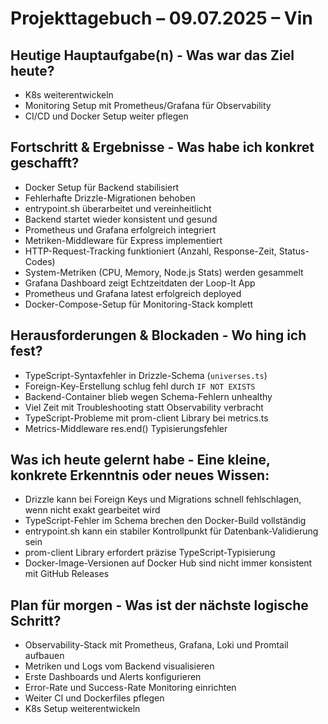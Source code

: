 # Projekttagebuch – 09.07.2025 – Vin

## Heutige Hauptaufgabe(n) - Was war das Ziel heute?

- K8s weiterentwickeln
- Monitoring Setup mit Prometheus/Grafana für Observability
- CI/CD und Docker Setup weiter pflegen

## Fortschritt & Ergebnisse - Was habe ich konkret geschafft?

- Docker Setup für Backend stabilisiert
- Fehlerhafte Drizzle-Migrationen behoben
- entrypoint.sh überarbeitet und vereinheitlicht
- Backend startet wieder konsistent und gesund
- Prometheus und Grafana erfolgreich integriert
- Metriken-Middleware für Express implementiert
- HTTP-Request-Tracking funktioniert (Anzahl, Response-Zeit, Status-Codes)
- System-Metriken (CPU, Memory, Node.js Stats) werden gesammelt
- Grafana Dashboard zeigt Echtzeitdaten der Loop-It App
- Prometheus und Grafana latest erfolgreich deployed
- Docker-Compose-Setup für Monitoring-Stack komplett

## Herausforderungen & Blockaden - Wo hing ich fest?

- TypeScript-Syntaxfehler in Drizzle-Schema (`universes.ts`)
- Foreign-Key-Erstellung schlug fehl durch `IF NOT EXISTS`
- Backend-Container blieb wegen Schema-Fehlern unhealthy
- Viel Zeit mit Troubleshooting statt Observability verbracht
- TypeScript-Probleme mit prom-client Library bei metrics.ts
- Metrics-Middleware res.end() Typisierungsfehler

## Was ich heute gelernt habe - Eine kleine, konkrete Erkenntnis oder neues Wissen:

- Drizzle kann bei Foreign Keys und Migrations schnell fehlschlagen, wenn nicht exakt gearbeitet wird
- TypeScript-Fehler im Schema brechen den Docker-Build vollständig
- entrypoint.sh kann ein stabiler Kontrollpunkt für Datenbank-Validierung sein
- prom-client Library erfordert präzise TypeScript-Typisierung
- Docker-Image-Versionen auf Docker Hub sind nicht immer konsistent mit GitHub Releases

## Plan für morgen - Was ist der nächste logische Schritt?

- Observability-Stack mit Prometheus, Grafana, Loki und Promtail aufbauen
- Metriken und Logs vom Backend visualisieren
- Erste Dashboards und Alerts konfigurieren
- Error-Rate und Success-Rate Monitoring einrichten
- Weiter CI und Dockerfiles pflegen
- K8s Setup weiterentwickeln